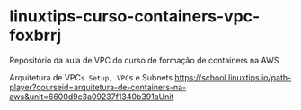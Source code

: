 # linuxtips-curso-containers-vpc-foxbrrj
Repositório da aula de VPC do curso de formação de containers na AWS

Arquitetura de VPC`s
    Setup, VPC`s e Subnets
        https://school.linuxtips.io/path-player?courseid=arquitetura-de-containers-na-aws&unit=6600d9c3a09237f1340b391aUnit